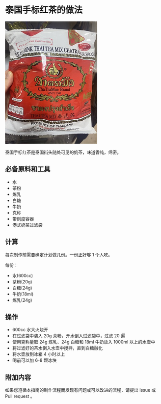 
# 泰国手标红茶的做法

![泰国手标红茶成品](泰国手标红茶/泰国手标红茶.jpg)

泰国手标红茶是泰国街头随处可见的奶茶，味道香纯，绵密。

## 必备原料和工具

- 水
- 茶粉
- 炼乳
- 白糖
- 牛奶
- 克称
- 带刻度容器
- 港式奶茶过滤袋

## 计算

每次制作前需要确定计划做几份。一份正好够 1 个人吃。

每份：

- 水(600cc)
- 茶粉(20g)
- 白糖(24g)
- 牛奶(18ml)
- 炼乳(24g)

## 操作

- 600cc 水大火烧开
- 在过滤袋中装入 20g 茶粉，开水倒入过滤袋中，过滤 20 遍
- 使用克称量取 24g 炼乳、24g 白糖和 18ml 牛奶放入 1000ml 以上的水壶中
- 将过滤好的茶水倒入水壶中搅拌，直到白糖融化
- 将水壶放到冰箱 4 小时以上
- 喝前可以加 6-8 颗冰块

## 附加内容

如果您遵循本指南的制作流程而发现有问题或可以改进的流程，请提出 Issue 或 Pull request 。
